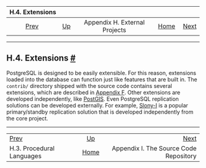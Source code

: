 

|                    H.4. Extensions                    |                                                              |                               |                                                       |                                                                   |
| :---------------------------------------------------: | :----------------------------------------------------------- | :---------------------------: | ----------------------------------------------------: | ----------------------------------------------------------------: |
| [Prev](external-pl.html "H.3. Procedural Languages")  | [Up](external-projects.html "Appendix H. External Projects") | Appendix H. External Projects | [Home](index.html "PostgreSQL 17devel Documentation") |  [Next](sourcerepo.html "Appendix I. The Source Code Repository") |

***

## H.4. Extensions [#](#EXTERNAL-EXTENSIONS)

PostgreSQL is designed to be easily extensible. For this reason, extensions loaded into the database can function just like features that are built in. The `contrib/` directory shipped with the source code contains several extensions, which are described in [Appendix F](contrib.html "Appendix F. Additional Supplied Modules and Extensions"). Other extensions are developed independently, like [PostGIS](https://postgis.net/). Even PostgreSQL replication solutions can be developed externally. For example, [Slony-I](https://www.slony.info) is a popular primary/standby replication solution that is developed independently from the core project.

***

|                                                       |                                                              |                                                                   |
| :---------------------------------------------------- | :----------------------------------------------------------: | ----------------------------------------------------------------: |
| [Prev](external-pl.html "H.3. Procedural Languages")  | [Up](external-projects.html "Appendix H. External Projects") |  [Next](sourcerepo.html "Appendix I. The Source Code Repository") |
| H.3. Procedural Languages                             |     [Home](index.html "PostgreSQL 17devel Documentation")    |                            Appendix I. The Source Code Repository |
